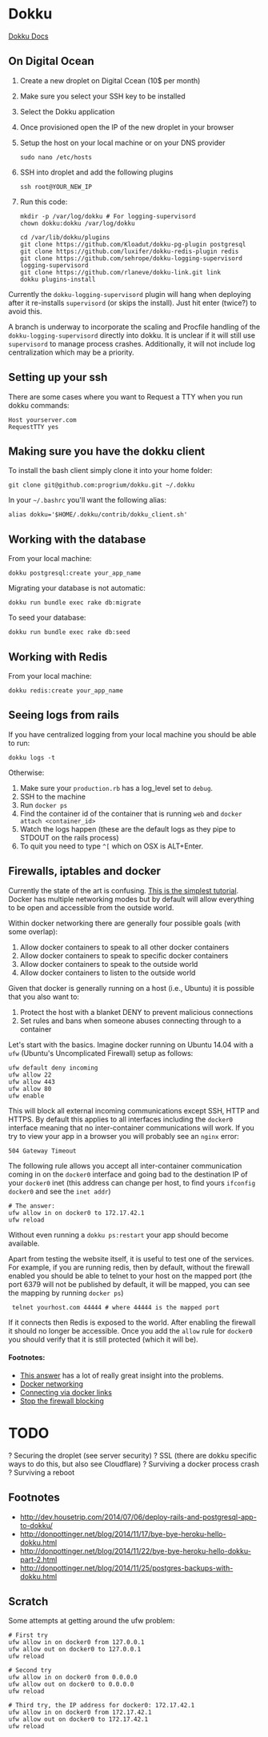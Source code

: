 # Dokku

[Dokku Docs](http://progrium.viewdocs.io/dokku/index)

## On Digital Ocean

1. Create a new droplet on Digital Ccean (10$ per month)
2. Make sure you select your SSH key to be installed
3. Select the Dokku application 
4. Once provisioned open the IP of the new droplet in your browser
5. Setup the host on your local machine or on your DNS provider

    ```
    sudo nano /etc/hosts 
    ```

6. SSH into droplet and add the following plugins

   ```
   ssh root@YOUR_NEW_IP
   ```
	
8. Run this code:

    ```     
    mkdir -p /var/log/dokku # For logging-supervisord
    chown dokku:dokku /var/log/dokku

    cd /var/lib/dokku/plugins
    git clone https://github.com/Kloadut/dokku-pg-plugin postgresql
    git clone https://github.com/luxifer/dokku-redis-plugin redis
    git clone https://github.com/sehrope/dokku-logging-supervisord logging-supervisord
    git clone https://github.com/rlaneve/dokku-link.git link
    dokku plugins-install
    ```
    
Currently the `dokku-logging-supervisord` plugin will hang when deploying after it re-installs `supervisord` (or skips the install). Just hit enter (twice?) to avoid this. 

A branch is underway to incorporate the scaling and Procfile handling of the `dokku-logging-supervisord` directly into dokku. It is unclear if it will still use `supervisord` to manage process crashes. Additionally, it will not include log centralization which may be a priority.
    

## Setting up your ssh

There are some cases where you want to Request a TTY when you run dokku commands:

    Host yourserver.com
    RequestTTY yes

## Making sure you have the dokku client

To install the bash client simply clone it into your home folder:

    git clone git@github.com:progrium/dokku.git ~/.dokku

In your `~/.bashrc` you'll want the following alias:

    alias dokku='$HOME/.dokku/contrib/dokku_client.sh'


## Working with the database

From your local machine:
  
    dokku postgresql:create your_app_name

Migrating your database is not automatic:

    dokku run bundle exec rake db:migrate  

To seed your database:

    dokku run bundle exec rake db:seed
    
## Working with Redis    
    
From your local machine:
    
    dokku redis:create your_app_name

    
## Seeing logs from rails

If you have centralized logging from your local machine you should be able to run:

    dokku logs -t

Otherwise:

1. Make sure your `production.rb` has a log_level set to `debug`.
2. SSH to the machine
3. Run `docker ps`
4. Find the container id of the container that is running `web` and `docker attach <container_id>`
5. Watch the logs happen (these are the default logs as they pipe to STDOUT on the rails process)
6. To quit you need to type `^[` which on OSX is ALT+Enter.
  

## Firewalls, iptables and docker

Currently the state of the art is confusing. [This is the simplest tutorial](https://www.digitalocean.com/community/tutorials/the-docker-ecosystem-networking-and-communication). Docker has multiple networking modes but by default will allow everything to be open and accessible from the outside world.

Within docker networking there are generally four possible goals (with some overlap):

1. Allow docker containers to speak to all other docker containers
2. Allow docker containers to speak to specific docker containers
3. Allow docker containers to speak to the outside world
4. Allow docker containers to listen to the outside world

Given that docker is generally running on a host (i.e., Ubuntu) it is possible that you also want to:

1. Protect the host with a blanket DENY to prevent malicious connections
2. Set rules and bans when someone abuses connecting through to a container

Let's start with the basics. Imagine docker running on Ubuntu 14.04 with a `ufw` (Ubuntu's Uncomplicated Firewall) setup as follows:

    ufw default deny incoming
    ufw allow 22
    ufw allow 443
    ufw allow 80
    ufw enable
    
This will block all external incoming communications except SSH, HTTP and HTTPS. By default this applies to all interfaces including the `docker0` interface meaning that no inter-container communications will work. If you try to view your app in a browser you will probably see an `nginx` error:

    504 Gateway Timeout

The following rule allows you accept all inter-container communication coming in on the `docker0` interface and going bad to the destination IP of your `docker0` inet (this address can change per host, to find yours `ifconfig docker0` and see the `inet addr`)

    # The answer:
    ufw allow in on docker0 to 172.17.42.1
    ufw reload

Without even running a `dokku ps:restart` your app should become available.

Apart from testing the website itself, it is useful to test one of the services. For example, if you are running redis, then by default, without the firewall enabled you should be able to telnet to your host on the mapped port (the port 6379 will not be published by default, it will be mapped, you can see the mapping by running `docker ps`)

     telnet yourhost.com 44444 # where 44444 is the mapped port
     
If it connects then Redis is exposed to the world. After enabling the firewall it should no longer be accessible. Once you add the `allow` rule for `docker0` you should verify that it is still protected (which it will be).     

#### Footnotes:

* [This answer](http://serverfault.com/questions/647822/security-implications-of-setting-ufw-default-forward-policy-to-accept) has a lot of really great insight into the problems.  
* [Docker networking](https://docs.docker.com/articles/networking/)
* [Connecting via docker links](https://docs.docker.com/userguide/dockerlinks/)
* [Stop the firewall blocking](http://stackoverflow.com/questions/17394241/my-firewall-is-blocking-network-connections-from-the-docker-container-to-outside)

  
# TODO
  
? Securing the droplet (see server security)
? SSL (there are dokku specific ways to do this, but also see Cloudflare)
? Surviving a docker process crash
? Surviving a reboot

## Footnotes

* http://dev.housetrip.com/2014/07/06/deploy-rails-and-postgresql-app-to-dokku/
* http://donpottinger.net/blog/2014/11/17/bye-bye-heroku-hello-dokku.html
* http://donpottinger.net/blog/2014/11/22/bye-bye-heroku-hello-dokku-part-2.html
* http://donpottinger.net/blog/2014/11/25/postgres-backups-with-dokku.html

## Scratch

Some attempts at getting around the ufw problem:  
      
    # First try
    ufw allow in on docker0 from 127.0.0.1
    ufw allow out on docker0 to 127.0.0.1
    ufw reload

    # Second try
    ufw allow in on docker0 from 0.0.0.0
    ufw allow out on docker0 to 0.0.0.0
    ufw reload
          
    # Third try, the IP address for docker0: 172.17.42.1
    ufw allow in on docker0 from 172.17.42.1
    ufw allow out on docker0 to 172.17.42.1
    ufw reload
